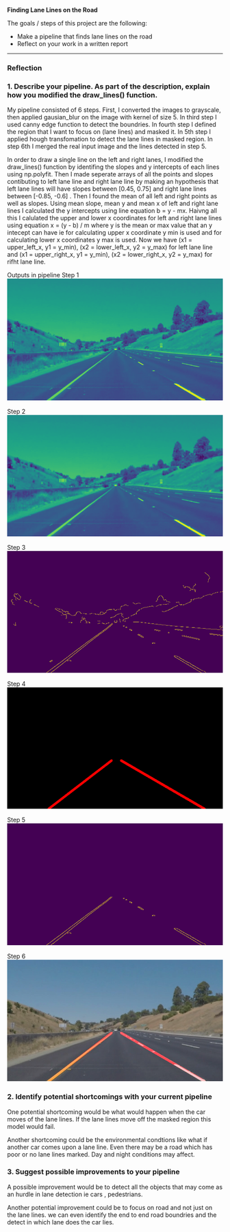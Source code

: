 **Finding Lane Lines on the Road**

The goals / steps of this project are the following:
* Make a pipeline that finds lane lines on the road
* Reflect on your work in a written report


[//]: # (Image References)

[image1]: ./pipeline/gray_whiteCarLaneSwitch.jpg "Grayscale"
[image2]: ./pipeline/gaussian_whiteCarLaneSwitch.jpg "Gaussian blur"
[image3]: ./pipeline/canny_whiteCarLaneSwitch.jpg "Canny"
[image4]: ./pipeline/hough_whiteCarLaneSwitch.jpg "Hough"
[image5]: ./pipeline/region_whiteCarLaneSwitch.jpg "Region"
[image6]: ./test_images_output/whiteCarLaneSwitch.jpg "Final"

---

### Reflection

### 1. Describe your pipeline. As part of the description, explain how you modified the draw_lines() function.

My pipeline consisted of 6 steps. First, I converted the images to grayscale, then applied gausian_blur on the image with kernel of size 5. In third step I used canny edge function to detect the boundries. In fourth step I defined the region that I want to focus on (lane lines) and masked it. In 5th step I applied hough transfomation to detect the lane lines in masked region. In step 6th I merged the real input image and the lines detected in step 5.

In order to draw a single line on the left and right lanes, I modified the draw_lines() function by identifing the slopes and y intercepts of each lines using np.polyfit. Then I made seperate arrays of all the points and slopes contibuting to left lane line and right lane line by making an hypothesis that left lane lines will have slopes between [0.45, 0.75] and right lane lines between [-0.85, -0.6] . Then I found the mean of all left and right points as well as slopes. Using mean slope, mean y and mean x of left and right lane lines I calculated the y intercepts using line equation b = y - mx. Haivng all this I calulated the upper and lower x coordinates for left and right lane lines using equation x = (y - b) / m where y is the mean or max value that an y intecept can have ie for calculating upper x coordinate y min is used and for calculating lower x coordinates y max is used. Now we have (x1 = upper_left_x, y1 = y_min), (x2 = lower_left_x, y2 = y_max) for left lane line and (x1 = upper_right_x, y1 = y_min), (x2 = lower_right_x, y2 = y_max) for rifht lane line.

Outputs in pipeline
Step 1
![alt text][image1]

Step 2
![alt text][image2]

Step 3
![alt text][image3]

Step 4
![alt text][image4]

Step 5
![alt text][image5]

Step 6
![alt text][image6]


### 2. Identify potential shortcomings with your current pipeline


One potential shortcoming would be what would happen when the car moves of the lane lines. If the lane lines move off the masked region this model would fail. 

Another shortcoming could be the environmental condtions like what if another car comes upon a lane line. Even there may be a road which has poor or no lane lines marked. Day and night conditions may affect.


### 3. Suggest possible improvements to your pipeline

A possible improvement would be to detect all the objects that may come as an hurdle in lane detection ie cars , pedestrians. 

Another potential improvement could be to focus on road and not just on the lane lines. we can even identify the end to end road boundries and the detect in which lane does the car lies.
